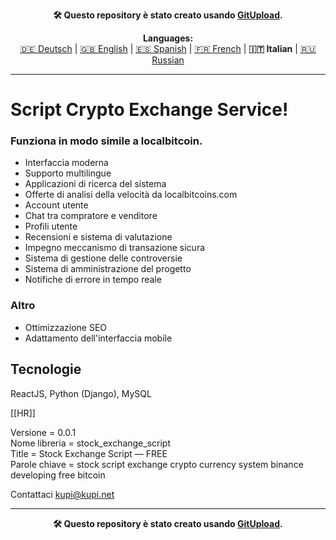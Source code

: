<p align="center"><b>🛠️ Questo repository è stato creato usando <a href="https://gitupload.com">GitUpload</a>.</b></p>

<p align="center"><b>Languages:</b><br /><a href="https://github.com/markolofsen/stock_exchange_script/blob/master/README_de.md">🇩🇪 Deutsch</a> | <a href="https://github.com/markolofsen/stock_exchange_script/blob/master/README.md">🇬🇧 English</a> | <a href="https://github.com/markolofsen/stock_exchange_script/blob/master/README_es.md">🇪🇸 Spanish</a> | <a href="https://github.com/markolofsen/stock_exchange_script/blob/master/README_fr.md">🇫🇷 French</a> | <b>🇮🇹 Italian</b> | <a href="https://github.com/markolofsen/stock_exchange_script/blob/master/README_ru.md">🇷🇺 Russian</a></p>

---

# Script Crypto Exchange Service!
### Funziona in modo simile a localbitcoin.

* Interfaccia moderna
* Supporto multilingue
* Applicazioni di ricerca del sistema
* Offerte di analisi della velocità da localbitcoins.com
* Account utente
* Chat tra compratore e venditore
* Profili utente
* Recensioni e sistema di valutazione
* Impegno meccanismo di transazione sicura
* Sistema di gestione delle controversie
* Sistema di amministrazione del progetto
* Notifiche di errore in tempo reale


### Altro
* Ottimizzazione SEO
* Adattamento dell&#39;interfaccia mobile

## Tecnologie
ReactJS, Python (Django), MySQL

[[HR]]

Versione = 0.0.1 <br />
Nome libreria = stock_exchange_script <br />
Title = Stock Exchange Script — FREE <br />
Parole chiave = stock script exchange crypto currency system binance developing free bitcoin <br />


Contattaci kupi@kupi.net


---

<p align="center"><b>🛠️ Questo repository è stato creato usando <a href="https://gitupload.com">GitUpload</a>.</b></p>